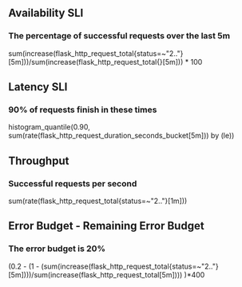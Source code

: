 ## Availability SLI
### The percentage of successful requests over the last 5m
sum(increase(flask_http_request_total{status=~"2.."}[5m]))/sum(increase(flask_http_request_total{}[5m])) * 100
## 


## Latency SLI
### 90% of requests finish in these times

histogram_quantile(0.90, sum(rate(flask_http_request_duration_seconds_bucket[5m])) by (le))

## 


## Throughput
### Successful requests per second

sum(rate(flask_http_request_total{status=~"2.."}[1m]))

## 


## Error Budget - Remaining Error Budget
### The error budget is 20%

(0.2 - (1 - (sum(increase(flask_http_request_total{status=~"2.."}[5m])))/sum(increase(flask_http_request_total[5m]))) )*400